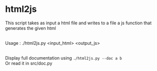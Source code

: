 # html2js  
This script takes as input a html file and writes to a file a js function that generates the given html  
&nbsp;  

Usage : ./html2js.py <input_html> <output_js>

&nbsp;  
Display full documentation using `./html2js.py --doc a b`  
Or read it in src/doc.py
